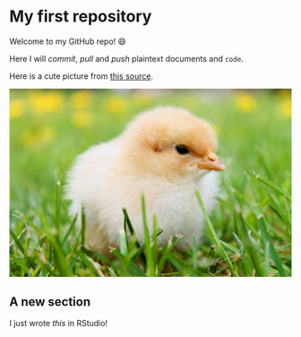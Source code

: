 # My first repository

Welcome to my GitHub repo! :smile:

Here I will *commit*, _pull_ and *push* plaintext documents and `code`.    

Here is a cute picture from [this source](https://pixabay.com/en/chicks-feather-chicken-plumage-349035/).

![a chick](chick.jpg)

## A new section

I just wrote *this* in RStudio!    